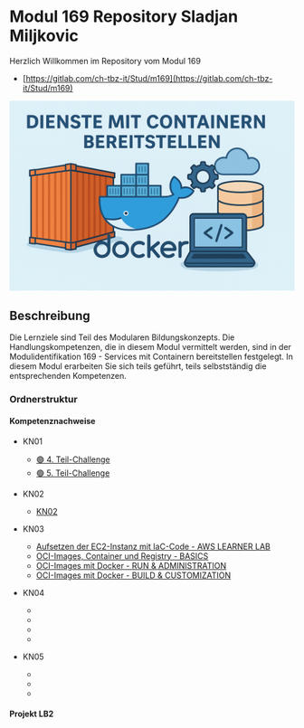 # Modul 169 Repository Sladjan Miljkovic

Herzlich Willkommen im Repository vom Modul 169
- [https://gitlab.com/ch-tbz-it/Stud/m169](https://gitlab.com/ch-tbz-it/Stud/m169)

<img src="https://github.com/Sladji10/m169-miljkovic/blob/main/Screenshots/m169.png?raw=true" width="800" />

## Beschreibung
Die Lernziele sind Teil des Modularen Bildungskonzepts. Die Handlungskompetenzen, die in diesem Modul vermittelt werden, sind in der Modulidentifikation 169 - Services mit Containern bereitstellen festgelegt.
In diesem Modul erarbeiten Sie sich teils geführt, teils selbstständig die entsprechenden Kompetenzen.

### Ordnerstruktur

#### Kompetenznachweise

- KN01
  - [🟢 4. Teil-Challenge](KN01/Challenge_4.md)
  - [🟢 5. Teil-Challenge](KN01/Challenge_5.md)

- KN02
  - [KN02](KN02/README.md)

- KN03
  - [Aufsetzen der EC2-Instanz mit IaC-Code - AWS LEARNER LAB](KN03/Aufgabe_A.md)
  - [OCI-Images, Container und Registry - BASICS](KN03/Aufgabe_B.md)
  - [OCI-Images mit Docker - RUN & ADMINISTRATION](KN03/Aufgabe_C.md)
  - [OCI-Images mit Docker - BUILD & CUSTOMIZATION](KN03/Aufgabe_D.md)

- KN04
  - [](KN04/.md)
  - [](KN04/.md)
  - [](KN04/.md)
  - [](KN04/.md)

- KN05
  - [](KN05/.md)
  - [](KN05/.md)
  - [](KN05/.md)

#### Projekt LB2
